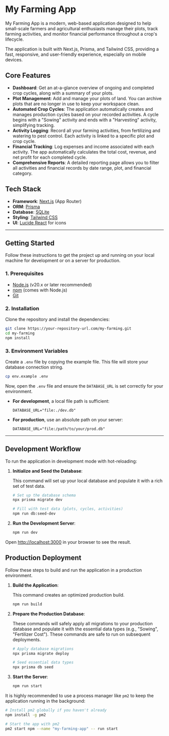 # My Farming App

My Farming App is a modern, web-based application designed to help small-scale farmers and agricultural enthusiasts manage their plots, track farming activities, and monitor financial performance throughout a crop's lifecycle.

The application is built with Next.js, Prisma, and Tailwind CSS, providing a fast, responsive, and user-friendly experience, especially on mobile devices.

## Core Features

- **Dashboard**: Get an at-a-glance overview of ongoing and completed crop cycles, along with a summary of your plots.
- **Plot Management**: Add and manage your plots of land. You can archive plots that are no longer in use to keep your workspace clean.
- **Automated Crop Cycles**: The application automatically creates and manages production cycles based on your recorded activities. A cycle begins with a "Sowing" activity and ends with a "Harvesting" activity, simplifying tracking.
- **Activity Logging**: Record all your farming activities, from fertilizing and watering to pest control. Each activity is linked to a specific plot and crop cycle.
- **Financial Tracking**: Log expenses and income associated with each activity. The app automatically calculates the total cost, revenue, and net profit for each completed cycle.
- **Comprehensive Reports**: A detailed reporting page allows you to filter all activities and financial records by date range, plot, and financial category.

## Tech Stack

- **Framework**: [Next.js](https://nextjs.org/) (App Router)
- **ORM**: [Prisma](https://www.prisma.io/)
- **Database**: [SQLite](https://www.sqlite.org/index.html)
- **Styling**: [Tailwind CSS](https://tailwindcss.com/)
- **UI**: [Lucide React](https://lucide.dev/) for icons

---

## Getting Started

Follow these instructions to get the project up and running on your local machine for development or on a server for production.

### 1. Prerequisites

- [Node.js](https://nodejs.org/en) (v20.x or later recommended)
- [npm](https://www.npmjs.com/) (comes with Node.js)
- [Git](https://git-scm.com/)

### 2. Installation

Clone the repository and install the dependencies:

```bash
git clone https://your-repository-url.com/my-farming.git
cd my-farming
npm install
```

### 3. Environment Variables

Create a `.env` file by copying the example file. This file will store your database connection string.

```bash
cp env.example .env
```

Now, open the `.env` file and ensure the `DATABASE_URL` is set correctly for your environment.

- **For development**, a local file path is sufficient:
  ```
  DATABASE_URL="file:./dev.db"
  ```
- **For production**, use an absolute path on your server:
  ```
  DATABASE_URL="file:/path/to/your/prod.db"
  ```

---

## Development Workflow

To run the application in development mode with hot-reloading:

1.  **Initialize and Seed the Database**:

    This command will set up your local database and populate it with a rich set of test data.

    ```bash
    # Set up the database schema
    npx prisma migrate dev

    # Fill with test data (plots, cycles, activities)
    npm run db:seed-dev
    ```

2.  **Run the Development Server**:

    ```bash
    npm run dev
    ```

Open [http://localhost:3000](http://localhost:3000) in your browser to see the result.

## Production Deployment

Follow these steps to build and run the application in a production environment.

1.  **Build the Application**:

    This command creates an optimized production build.

    ```bash
    npm run build
    ```

2.  **Prepare the Production Database**:

    These commands will safely apply all migrations to your production database and populate it with the essential data types (e.g., "Sowing", "Fertilizer Cost"). These commands are safe to run on subsequent deployments.

    ```bash
    # Apply database migrations
    npx prisma migrate deploy

    # Seed essential data types
    npx prisma db seed
    ```

3.  **Start the Server**:

    ```bash
    npm run start
    ```

It is highly recommended to use a process manager like `pm2` to keep the application running in the background:

```bash
# Install pm2 globally if you haven't already
npm install -g pm2

# Start the app with pm2
pm2 start npm --name "my-farming-app" -- run start
```